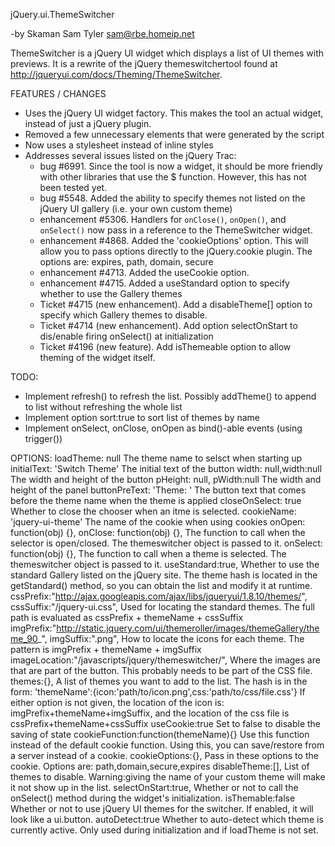 jQuery.ui.ThemeSwitcher

-by Skaman Sam Tyler <sam@rbe.homeip.net>

ThemeSwitcher is a jQuery UI widget which displays a list of UI themes with previews. It is a rewrite of 
the jQuery themeswitchertool found at http://jqueryui.com/docs/Theming/ThemeSwitcher.

FEATURES / CHANGES
- Uses the jQuery UI widget factory. This makes the tool an actual widget, instead of just a jQuery plugin.
- Removed a few unnecessary elements that were generated by the script
- Now uses a stylesheet instead of inline styles
- Addresses several issues listed on the jQuery Trac:
  - bug #6991. Since the tool is now a widget, it should be more friendly with other libraries that use 
    the $ function. However, this has not been tested yet.
  - bug #5548. Added the ability to specify themes not listed on the jQuery UI gallery (i.e. your own custom theme)
  - enhancement #5306. Handlers for `onClose()`, `onOpen()`, and `onSelect()` now pass in a reference to the ThemeSwitcher
    widget. 
  - enhancement #4868. Added the 'cookieOptions' option. This will allow you to pass options directly to the 
  		jQuery.cookie plugin. The options are: expires, path, domain, secure
  - enhancement #4713. Added the useCookie option.
  - enhancement #4715. Added a useStandard option to specify whether to use the Gallery themes
  - Ticket #4715 (new enhancement). Add a disableTheme[] option to specify which Gallery themes to disable.
  - Ticket #4714 (new enhancement). Add option selectOnStart to dis/enable firing onSelect() at initialization
  - Ticket #4196 (new feature). Add isThemeable option to allow theming of the widget itself.

TODO:
- Implement refresh() to refresh the list. Possibly addTheme() to append to list without refreshing the whole list
- Implement option sort:true to sort list of themes by name
- Implement onSelect, onClose, onOpen as bind()-able events (using trigger())

OPTIONS:
	loadTheme: null
		The theme name to selsct when starting up
	initialText: 'Switch Theme'
		The initial text of the button
	width: null,width:null
		The width and height of the button
	pHeight: null, pWidth:null
		The width and height of the panel
	buttonPreText: 'Theme: '
		The button text that comes before the theme name when the theme is applied 
	closeOnSelect: true
		Whether to close the chooser when an itme is selected.
	cookieName: 'jquery-ui-theme'
		The name of the cookie when using cookies
	onOpen: function(obj) {}, onClose: function(obj) {},
		The function to call when the selector is open/closed. The themeswitcher object is passed to it.
	onSelect: function(obj) {},
		The function to call when a theme is selected. The themeswitcher object is passed to it.
	useStandard:true,
		Whether to use the standard Gallery listed on the jQuery site. The theme hash is located in the getStandard() method, so you can obtain the list and modify it at runtime.
	cssPrefix:"http://ajax.googleapis.com/ajax/libs/jqueryui/1.8.10/themes/", cssSuffix:"/jquery-ui.css",
		Used for locating the standard themes. The full path is evaluated as cssPrefix + themeName + cssSuffix
	imgPrefix:"http://static.jquery.com/ui/themeroller/images/themeGallery/theme_90_", imgSuffix:".png",
		How to locate the icons for each theme. The pattern is imgPrefix + themeName + imgSuffix
	imageLocation:"/javascripts/jquery/themeswitcher/",
		Where the images are that are part of the button. This probably needs to be part of the CSS file.
	themes:{},
		A list of themes you want to add to the list. The hash is in the form: 'themeName':{icon:'path/to/icon.png',css:'path/to/css/file.css'}
		If either option is not given, the location of the icon is: imgPrefix+themeName+imgSuffix, and the 
		location of the css file is cssPrefix+themeName+cssSuffix
	useCookie:true
		Set to false to disable the saving of state
	cookieFunction:function(themeName){}
		Use this function instead of the default cookie function. Using this, you can save/restore from a server instead of a cookie.
	cookieOptions:{},
		Pass in these options to the cookie. Options are: path,domain,secure,expires
	disableTheme:[],
		List of themes to disable. Warning:giving the name of your custom theme will make it not show up in the list.
	selectOnStart:true,
		Whether or not to call the onSelect() method during the widget's initialization.
	isThemable:false
		Whether or not to use jQuery UI themes for the switcher. If enabled, it will look like a ui.button.
	autoDetect:true
		Whether to auto-detect which theme is currently active. Only used during initialization and if loadTheme is not set.